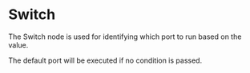 # Switch

The Switch node is used for identifying which port to run based on the value.

The default port will be executed if no condition is passed.